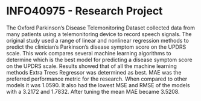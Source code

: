 # INFO40975 - Research Project

The Oxford Parkinson’s Disease Telemonitoring Dataset collected data from many patients using a telemonitoring device to record speech signals. The original study used a range of linear and nonlinear regression methods to predict the clinician’s Parkinson’s disease symptom score on the UPDRS scale. This work compares several machine learning algorithms to determine which is the best model for predicting a disease symptom score on the UPDRS scale. Results showed that of all the machine learning methods Extra Trees Regressor was determined as best. MAE was the preferred performance metric for the research. When compared to other models it was 1.0590. It also had the lowest MSE and RMSE of the models with a 3.2172 and 1.7832. After tuning the mean MAE became 3.5208.
